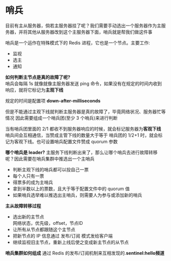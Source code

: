 # 哨兵

目前有主从服务器，倘若主服务器挂了呢？我们需要手动选出一个服务器作为主服务器，并将其他从服务器改到这个主服务器下面，哨兵就是帮我们做这件事

哨兵是一个运作在特殊模式下的 Redis 进程，它也是一个节点。主要工作:
- 监视
- 选主
- 通知

**如何判断主节点是真的故障了呢?**  
哨兵会每隔 1s 就像就像主服务器发送 ping 命令，如果没有在规定的时间内收到响应，就将它标记为**主观下线**  

规定的时间是配置项 **down-after-milliseconds**   

但是不能通过主观下线就判断主服务器是真的故障了，毕竟网络状况、服务器忙等情况
因此需要组成一个哨兵团(至少 3 个哨兵)来进行判断  

当有哨兵团里面的 2/1 都收不到服务器响应的时候，就会标记服务器为**客观下线**
哨兵间会互相通信，当赞成主管下线的数量大于等于 哨兵团的 1/2+1 时，就会标记为客观下线。也可设置哨兵配置文件赞成 quorum 参数   

**哪个哨兵是 leader?**
主服务下线判断出来了，那么让哪个哨兵去进行故障转移呢？因此需要在哨兵集群中推选出一个主哨兵

- 判断主观下线的哨兵都可以投自己一票
- 每个人只有一票
- 得票多的成为主哨兵
- 拿到半数以上的票数，且大于等于配置文件中的 quorum 值
- 如果哨兵选举难以推选出主哨兵，则需要人为参与或添加新的哨兵

**主从故障转移过程**     
- 选出新的主节点    
网络状态，优先级，offset，节点ID
- 让所有从节点都跟随这个主节点
- 把新节点的 IP 信息通过 发布/订阅 模式发给客户端
- 继续监视旧主节点，重新上线后使之变成新主节点的从节点  

**哨兵集群如何组成**
通过 Redis 的发布/订阅机制来互相发现的.**__sentinel__:hello频道**